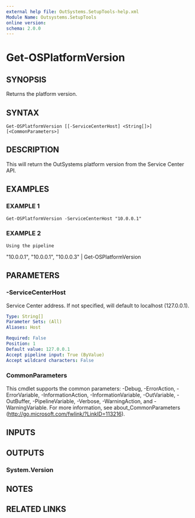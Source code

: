 ```yaml
---
external help file: OutSystems.SetupTools-help.xml
Module Name: Outsystems.SetupTools
online version:
schema: 2.0.0
---
```


# Get-OSPlatformVersion

## SYNOPSIS
Returns the platform version.

## SYNTAX

```
Get-OSPlatformVersion [[-ServiceCenterHost] <String[]>] [<CommonParameters>]
```

## DESCRIPTION
This will return the OutSystems platform version from the Service Center API.

## EXAMPLES

### EXAMPLE 1
```
Get-OSPlatformVersion -ServiceCenterHost "10.0.0.1"
```

### EXAMPLE 2
```
Using the pipeline
```

"10.0.0.1", "10.0.0.1", "10.0.0.3" | Get-OSPlatformVersion

## PARAMETERS

### -ServiceCenterHost
Service Center address.
If not specified, will default to localhost (127.0.0.1).

```yaml
Type: String[]
Parameter Sets: (All)
Aliases: Host

Required: False
Position: 1
Default value: 127.0.0.1
Accept pipeline input: True (ByValue)
Accept wildcard characters: False
```

### CommonParameters
This cmdlet supports the common parameters: -Debug, -ErrorAction, -ErrorVariable, -InformationAction, -InformationVariable, -OutVariable, -OutBuffer, -PipelineVariable, -Verbose, -WarningAction, and -WarningVariable.
For more information, see about_CommonParameters (http://go.microsoft.com/fwlink/?LinkID=113216).

## INPUTS

## OUTPUTS

### System.Version

## NOTES

## RELATED LINKS
